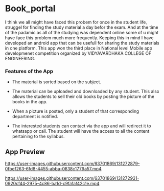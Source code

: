 # Book_portal
 I think we all might have faced this probem for once in the student life, struggel for finding the study material a day befor the exam. And at the time of the padamic as all of the studying was dependent online some of u might have face this problem much more frequently. Keeping this in mind I have developed an android app that can be usefull for sharing the study materials in one platform. This app won the third place in National level Mobile app developmenet competition organized by VIDYAVARDHAKA COLLEGE OF ENGINEERING.
 
   ###   Features of the App
* The material is sorted based on the subject.

* The material can be uploaded and downloaded by any student. This also allows the students to sell their old books by posting the picture of the books in the app.

* When a picture is posted, only a student of that corresponding department is notified.

* The interested students can contact via the app and will redirect it to whatsapp or call. The student will have the access to all the content pertaining to the syllabus.


## App Preview

https://user-images.githubusercontent.com/63701869/131272879-0fbef263-6fd8-4455-abba-0838c1779a57.mp4



https://user-images.githubusercontent.com/63701869/131272931-0920cf44-2975-4c86-ba1d-c9fa1af42c1e.mp4





